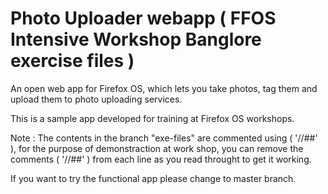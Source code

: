 # Photo Uploader webapp ( FFOS Intensive Workshop Banglore exercise files )

An open web app for Firefox OS, which lets you take photos, tag them and upload them to photo uploading services.

This is a sample app developed for training at Firefox OS workshops.


Note : The contents in the branch "exe-files" are commented using ( '//##' ), for the purpose of demonstraction at work shop, you can remove the comments ( '//##' ) from each line as you read throught to get it working. 

If you want to try the functional app please change to master branch.
